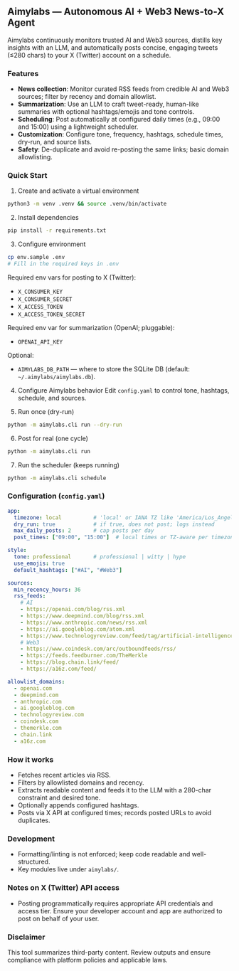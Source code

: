 ## Aimylabs — Autonomous AI + Web3 News-to-X Agent

Aimylabs continuously monitors trusted AI and Web3 sources, distills key insights with an LLM, and automatically posts concise, engaging tweets (≤280 chars) to your X (Twitter) account on a schedule.

### Features
- **News collection**: Monitor curated RSS feeds from credible AI and Web3 sources; filter by recency and domain allowlist.
- **Summarization**: Use an LLM to craft tweet-ready, human-like summaries with optional hashtags/emojis and tone controls.
- **Scheduling**: Post automatically at configured daily times (e.g., 09:00 and 15:00) using a lightweight scheduler.
- **Customization**: Configure tone, frequency, hashtags, schedule times, dry-run, and source lists.
- **Safety**: De-duplicate and avoid re-posting the same links; basic domain allowlisting.

### Quick Start
1) Create and activate a virtual environment
```bash
python3 -m venv .venv && source .venv/bin/activate
```

2) Install dependencies
```bash
pip install -r requirements.txt
```

3) Configure environment
```bash
cp env.sample .env
# Fill in the required keys in .env
```

Required env vars for posting to X (Twitter):
- `X_CONSUMER_KEY`
- `X_CONSUMER_SECRET`
- `X_ACCESS_TOKEN`
- `X_ACCESS_TOKEN_SECRET`

Required env var for summarization (OpenAI; pluggable):
- `OPENAI_API_KEY`

Optional:
- `AIMYLABS_DB_PATH` — where to store the SQLite DB (default: `~/.aimylabs/aimylabs.db`).

4) Configure Aimylabs behavior
Edit `config.yaml` to control tone, hashtags, schedule, and sources.

5) Run once (dry-run)
```bash
python -m aimylabs.cli run --dry-run
```

6) Post for real (one cycle)
```bash
python -m aimylabs.cli run
```

7) Run the scheduler (keeps running)
```bash
python -m aimylabs.cli schedule
```

### Configuration (`config.yaml`)
```yaml
app:
  timezone: local          # 'local' or IANA TZ like 'America/Los_Angeles'
  dry_run: true            # if true, does not post; logs instead
  max_daily_posts: 2       # cap posts per day
  post_times: ["09:00", "15:00"]  # local times or TZ-aware per timezone

style:
  tone: professional       # professional | witty | hype
  use_emojis: true
  default_hashtags: ["#AI", "#Web3"]

sources:
  min_recency_hours: 36
  rss_feeds:
    # AI
    - https://openai.com/blog/rss.xml
    - https://www.deepmind.com/blog/rss.xml
    - https://www.anthropic.com/news/rss.xml
    - https://ai.googleblog.com/atom.xml
    - https://www.technologyreview.com/feed/tag/artificial-intelligence/
    # Web3
    - https://www.coindesk.com/arc/outboundfeeds/rss/
    - https://feeds.feedburner.com/TheMerkle
    - https://blog.chain.link/feed/
    - https://a16z.com/feed/

allowlist_domains:
  - openai.com
  - deepmind.com
  - anthropic.com
  - ai.googleblog.com
  - technologyreview.com
  - coindesk.com
  - themerkle.com
  - chain.link
  - a16z.com
```

### How it works
- Fetches recent articles via RSS.
- Filters by allowlisted domains and recency.
- Extracts readable content and feeds it to the LLM with a 280-char constraint and desired tone.
- Optionally appends configured hashtags.
- Posts via X API at configured times; records posted URLs to avoid duplicates.

### Development
- Formatting/linting is not enforced; keep code readable and well-structured.
- Key modules live under `aimylabs/`.

### Notes on X (Twitter) API access
- Posting programmatically requires appropriate API credentials and access tier. Ensure your developer account and app are authorized to post on behalf of your user.

### Disclaimer
This tool summarizes third-party content. Review outputs and ensure compliance with platform policies and applicable laws.


